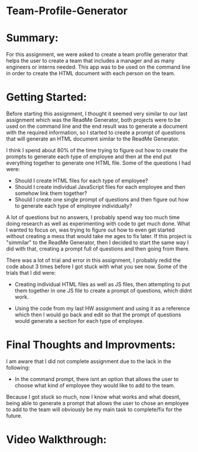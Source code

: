 # Team-Profile-Generator

# Summary:
For this assignment, we were asked to create a team profile generator that helps the user to create a team that includes a manager and as many engineers or interns needed. This app was to be used on the command line in order to create the HTML document with each person on the team. 


# Getting Started:
Before starting this assignment, I thought it seemed very similar to our last assignment which was the ReadMe Generator, both projects were to be used on the command line and the end result was to generate a document with the required information, so I started to create a prompt of questions that will generate an HTML document similar to the ReadMe Generator. 

I think I spend about 80% of the time trying to figure out how to create the prompts to generate each type of employee and then at the end put everything together to generate one HTML file. Some of the questions I had were: 
* Should I create HTML files for each type of employee? 
* Should I create individual JavaScript files for each employee and then somehow link them together?
* Should I create one single prompt of questions and then figure out how to generate each type of employee individually?

A lot of questions but no answers, I probably spend way too much time doing research as well as experimenting with code to get much done. What I wanted to focus on, was trying to figure out how to even get started without creating a mess that would take me ages to fix later. 
If this project is "simmilar" to the ReadMe Generator, then I decided to start the same way I did with that, creating a prompt full of questions and then going from there. 

There was a lot of trial and error in this assignment, I probably redid the code about 3 times before I got stuck with what you see now. Some of the trials that I did were:

* Creating individual HTML files as well as JS files, then attempting to put them together in one JS file to create a prompt of questions, which didnt work. 

* Using the code from my last HW assignment and using it as a reference which then I would go back and edit so that the prompt of questions would generate a section for each type of employee.



# Final Thoughts and Improvments: 
I am aware that I did not complete assignment due to the lack in the following:
*  In the command prompt, there isnt an option that allows the user to choose what kind of employee they would like to add to the team.

Because I got stuck so much, now I know what works and what doesnt, being able to generate a prompt that allows the user to chose an employee to add to the team will obviously be my main task to complete/fix for the future.

# Video Walkthrough:

